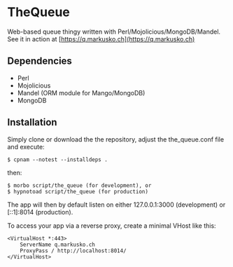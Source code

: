 # TheQueue

Web-based queue thingy written with Perl/Mojolicious/MongoDB/Mandel. See it
in action at [https://q.markusko.ch](https://q.markusko.ch)

## Dependencies

* Perl
* Mojolicious
* Mandel (ORM module for Mango/MongoDB)
* MongoDB

## Installation

Simply clone or download the the repository, adjust the the\_queue.conf file and
execute:

    $ cpnam --notest --installdeps .

then:

    $ morbo script/the_queue (for development), or
    $ hypnotoad script/the_queue (for production)

The app will then by default listen on either 127.0.0.1:3000 (development) or
[::1]:8014 (production).

To access your app via a reverse proxy, create a minimal VHost like this:

    <VirtualHost *:443>
        ServerName q.markusko.ch
        ProxyPass / http://localhost:8014/
    </VirtualHost>
